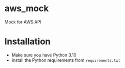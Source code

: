 # aws_mock
Mock for AWS API

# Installation
- Make sure you have Python 3.10
- install the Python requirements from `requirements.txt`

